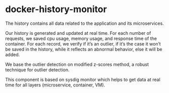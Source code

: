 # docker-history-monitor

The history contains all data related to the application and its microservices.

Our history is generated and updated at real time. 
For each number of requests, we saved cpu usage, memory usage, and response time of the container. 
For each record, we verify if it’s an outlier, if it’s the case it won’t be saved in the history, while it reflects an abnormal behavior, else it will be added. 

We base the outlier detection on modified z-scores method, a robust technique for outlier detection.

This component is based on sysdig monitor which helps to get data at real time for all layers (microservice, container, VM).
